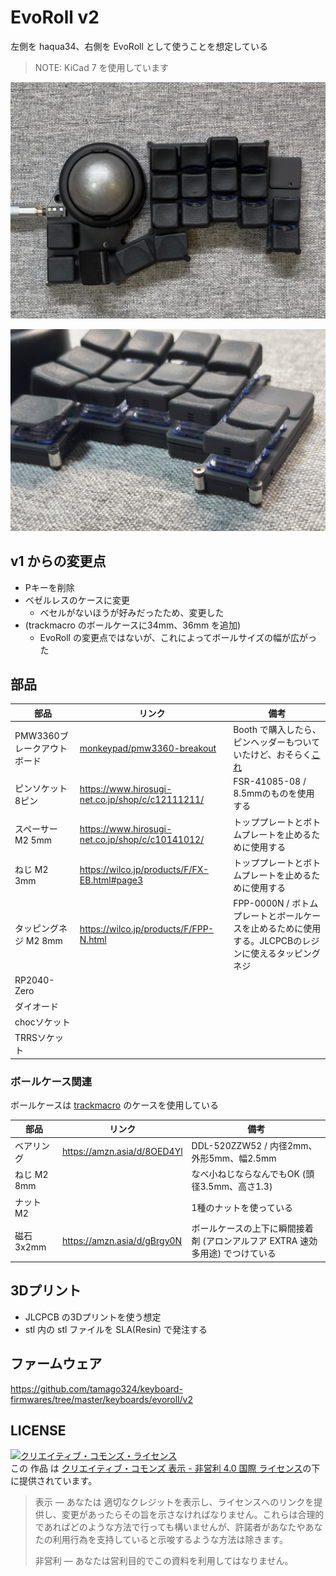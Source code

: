 # EvoRoll v2

左側を haqua34、右側を EvoRoll として使うことを想定している

> NOTE: KiCad 7 を使用しています

![](../assets/evoroll_v2_1.JPEG)

![](../assets/evoroll_v2_2.JPEG)

## v1 からの変更点

* Pキーを削除
* ベゼルレスのケースに変更
  * べセルがないほうが好みだったため、変更した
* (trackmacro のボールケースに34mm、36mm を追加)
  * EvoRoll の変更点ではないが、これによってボールサイズの幅が広がった


## 部品

| 部品                        | リンク                                                                      | 備考                                                                                                               |
| --------------------------- | --------------------------------------------------------------------------- | ------------------------------------------------------------------------------------------------------------------ |
| PMW3360ブレークアウトボード | [monkeypad/pmw3360-breakout](https://github.com/monkeypad/pmw3360-breakout) | Booth で購入したら、ピンヘッダーもついていたけど、おそらく[これ](https://www.hirosugi-net.co.jp/shop/c/c12103211/) |
| ピンソケット 8ピン          | https://www.hirosugi-net.co.jp/shop/c/c12111211/                            | FSR-41085-08 / 8.5mmのものを使用する                                                                               |
| スペーサー M2 5mm           | https://www.hirosugi-net.co.jp/shop/c/c10141012/                            | トッププレートとボトムプレートを止めるために使用する                                                               |
| ねじ M2 3mm                 | https://wilco.jp/products/F/FX-EB.html#page3                                | トッププレートとボトムプレートを止めるために使用する                                                               |
| タッピングネジ M2 8mm       | https://wilco.jp/products/F/FPP-N.html                                      | FPP-0000N / ボトムプレートとボールケースを止めるために使用する。JLCPCBのレジンに使えるタッピングネジ               |
| RP2040-Zero                 |                                                                             |                                                                                                                    |
| ダイオード                  |                                                                             |                                                                                                                    |
| chocソケット                |                                                                             |                                                                                                                    |
| TRRSソケット                |                                                                             |                                                                                                                    |


### ボールケース関連

ボールケースは [trackmacro](https://github.com/tamago324/trackmacro/tree/main/stl) のケースを使用している

| 部品        | リンク                      | 備考                                                                          |
| ----------- | --------------------------- | ----------------------------------------------------------------------------- |
| ベアリング  | https://amzn.asia/d/8OED4Yl | DDL-520ZZW52 / 内径2mm、外形5mm、幅2.5mm                                      |
| ねじ M2 8mm |                             | なべ小ねじならなんでもOK (頭径3.5mm、高さ1.3)                                 |
| ナット M2   |                             | 1種のナットを使っている                                                       |
| 磁石 3x2mm  | https://amzn.asia/d/gBrgy0N | ボールケースの上下に瞬間接着剤 (アロンアルフア EXTRA 速効多用途) でつけている |


## 3Dプリント

* JLCPCB の3Dプリントを使う想定
* stl 内の stl ファイルを SLA(Resin) で発注する

## ファームウェア

https://github.com/tamago324/keyboard-firmwares/tree/master/keyboards/evoroll/v2


## LICENSE

<a rel="license" href="http://creativecommons.org/licenses/by-nc/4.0/"><img alt="クリエイティブ・コモンズ・ライセンス" style="border-width:0" src="https://i.creativecommons.org/l/by-nc/4.0/88x31.png" /></a><br />この 作品 は <a rel="license" href="http://creativecommons.org/licenses/by-nc/4.0/">クリエイティブ・コモンズ 表示 - 非営利 4.0 国際 ライセンス</a>の下に提供されています。

> 表示 — あなたは 適切なクレジットを表示し、ライセンスへのリンクを提供し、変更があったらその旨を示さなければなりません。これらは合理的であればどのような方法で行っても構いませんが、許諾者があなたやあなたの利用行為を支持していると示唆するような方法は除きます。
>
> 非営利 — あなたは営利目的でこの資料を利用してはなりません。